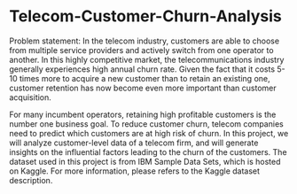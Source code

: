 # Telecom-Customer-Churn-Analysis
Problem statement: In the telecom industry, customers are able to choose from multiple service providers and actively switch from one operator to another. In this highly competitive market, the telecommunications industry generally experiences high annual churn rate. Given the fact that it costs 5-10 times more to acquire a new customer than to retain an existing one, customer retention has now become even more important than customer acquisition.

For many incumbent operators, retaining high profitable customers is the number one business
goal. To reduce customer churn, telecom companies need to predict which customers are at high risk of churn. In this project, we will analyze customer-level data of a telecom firm, and will generate insights on the influential factors leading to the churn of the customers. The dataset used in this project is from IBM Sample Data Sets, which is hosted on Kaggle. For more information, please refers to the Kaggle dataset description.
